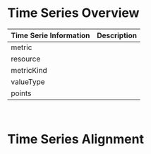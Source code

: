 # Time Series Overview

| Time Serie Information | Description |
| --- | --- |
| metric |  |
| resource |  |
| metricKind |  |
| valueType |  |
| points |  |

<br>

# Time Series Alignment